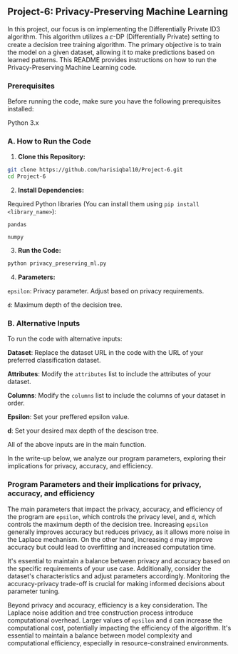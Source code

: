 ## Project-6: Privacy-Preserving Machine Learning

In this project, our focus is on implementing the Differentially Private ID3 algorithm. This algorithm utilizes a 𝜀-DP (Differentially Private) setting to create a decision tree training algorithm. The primary objective is to train the model on a given dataset, allowing it to make predictions based on learned patterns. This README provides instructions on how to run the Privacy-Preserving Machine Learning code. 

### Prerequisites

Before running the code, make sure you have the following prerequisites installed:

Python 3.x

### A. How to Run the Code

1. **Clone this Repository:**

```bash
git clone https://github.com/harisiqbal10/Project-6.git
cd Project-6
```

2. **Install Dependencies:**

Required Python libraries (You can install them using `pip install <library_name>`):

`pandas`

`numpy`

3. **Run the Code:**

```bash
python privacy_preserving_ml.py
```

4. **Parameters:**

`epsilon`: Privacy parameter. Adjust based on privacy requirements.

`d`: Maximum depth of the decision tree.


### B. Alternative Inputs

To run the code with alternative inputs:

**Dataset**: Replace the dataset URL in the code with the URL of your preferred classification dataset.

**Attributes**: Modify the `attributes` list to include the attributes of your dataset.

**Columns**: Modify the `columns` list to include the columns of your dataset in order. 

**Epsilon**: Set your preffered epsilon value.

**d**: Set your desired max depth of the descison tree. 

All of the above inputs are in the main function. 

In the write-up below, we analyze our program parameters, exploring their implications for privacy, accuracy, and efficiency.

### Program Parameters and their implications for privacy, accuracy, and efficiency

The main parameters that impact the privacy, accuracy, and efficiency of the program are `epsilon`, which controls the privacy level, and `d`, which controls the maximum depth of the decision tree. Increasing `epsilon` generally improves accuracy but reduces privacy, as it allows more noise in the Laplace mechanism. On the other hand, increasing `d` may improve accuracy but could lead to overfitting and increased computation time.

It's essential to maintain a balance between privacy and accuracy based on the specific requirements of your use case. Additionally, consider the dataset's characteristics and adjust parameters accordingly. Monitoring the accuracy-privacy trade-off is crucial for making informed decisions about parameter tuning.

Beyond privacy and accuracy, efficiency is a key consideration. The Laplace noise addition and tree construction process introduce computational overhead. Larger values of `epsilon` and `d` can increase the computational cost, potentially impacting the efficiency of the algorithm. It's essential to maintain a balance between model complexity and computational efficiency, especially in resource-constrained environments.
